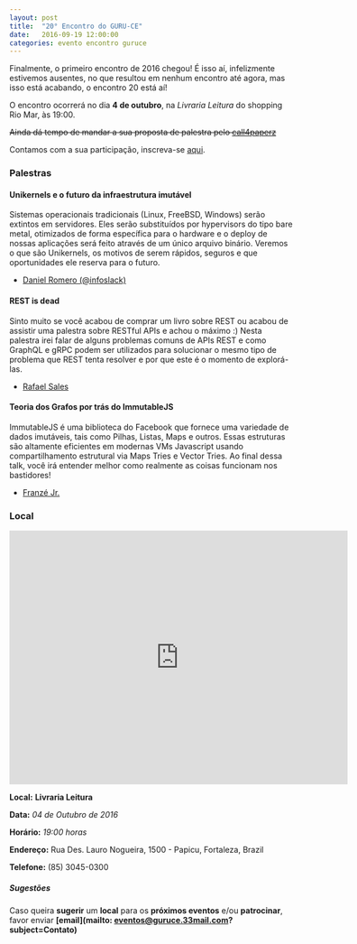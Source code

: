 ```yaml
---
layout: post
title:  "20° Encontro do GURU-CE"
date:   2016-09-19 12:00:00
categories: evento encontro guruce
---
```


Finalmente, o primeiro encontro de 2016 chegou! É isso aí, infelizmente estivemos ausentes, no que resultou em nenhum encontro até agora, mas isso está acabando, o encontro 20 está aí!

O encontro ocorrerá no dia **4 de outubro**, na _Livraria Leitura_ do shopping Rio Mar, às 19:00.

~~Ainda dá tempo de mandar a sua proposta de palestra pelo [call4paperz](#)~~

Contamos com a sua participação, inscreva-se [aqui](https://www.eventick.com.br/20o-encontro-do-guru-ce).


### Palestras


#### Unikernels e o futuro da infraestrutura imutável

Sistemas operacionais tradicionais (Linux, FreeBSD, Windows) serão extintos em servidores. Eles serão substituídos por hypervisors do tipo bare metal, otimizados de forma específica para o hardware e o deploy de nossas aplicações será feito através de um único arquivo binário. Veremos o que são Unikernels, os motivos de serem rápidos, seguros e que oportunidades ele reserva para o futuro.

- [Daniel Romero (@infoslack)](https://twitter.com/infoslack)


#### REST is dead

Sinto muito se você acabou de comprar um livro sobre REST ou acabou de assistir uma palestra sobre RESTful APIs e achou o máximo :) Nesta palestra irei falar de alguns problemas comuns de APIs REST e como GraphQL e gRPC podem ser utilizados para solucionar o mesmo tipo de problema que REST tenta resolver e por que este é o momento de explorá-las.

- [Rafael Sales](https://twitter.com/rafaelsales)


#### Teoria dos Grafos por trás do ImmutableJS

ImmutableJS é uma biblioteca do Facebook que fornece uma variedade de dados imutáveis, tais como Pilhas, Listas, Maps e outros. Essas estruturas são altamente eficientes em modernas VMs Javascript usando compartilhamento estrutural via Maps Tries e Vector Tries. Ao final dessa talk, você irá entender melhor como realmente as coisas funcionam nos bastidores!

- [Franzé Jr.](https://twitter.com/franzejr)


### Local

<iframe src="https://www.google.com/maps/embed?pb=!1m18!1m12!1m3!1d3981.316164266851!2d-38.47433537609065!3d-3.7411296494958632!2m3!1f0!2f0!3f0!3m2!1i1024!2i768!4f13.1!3m3!1m2!1s0x7c74633df165c69%3A0xd1e1d94fdaff84f0!2sLivraria+Leitura!5e0!3m2!1sen!2sbr!4v1474233491274" width="600" height="450" frameborder="0" style="border:0" allowfullscreen></iframe>

__Local:__ __Livraria Leitura__

__Data:__ _04 de Outubro de 2016_

__Horário:__ _19:00 horas_

__Endereço:__ Rua Des. Lauro Nogueira, 1500 - Papicu, Fortaleza, Brazil

__Telefone:__ (85) 3045-0300


##### Sugestões

Caso queira __sugerir__ um __local__ para os __próximos eventos__ e/ou __patrocinar__, favor enviar __[email](mailto:	eventos@guruce.33mail.com?subject=Contato)__
